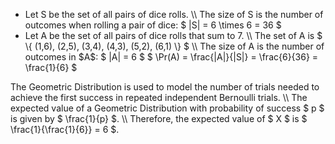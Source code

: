 <ul>
<li> Let S be the set of all pairs of dice rolls. \\
The size of S is the number of outcomes when rolling a pair of dice: $ |S| = 6 \times 6 = 36 $
	<li> Let A be the set of all pairs of dice rolls that sum to 7. \\
	      The set of A is $ \{ (1,6), (2,5), (3,4), (4,3), (5,2), (6,1) \} $ \\
	      The size of A is the number of outcomes in $A$: $ |A| = 6 $
$ \Pr(A) = \frac{|A|}{|S|} = \frac{6}{36} = \frac{1}{6} $
</ul>
The Geometric Distribution is used to model the number of trials needed to achieve the first success in repeated independent Bernoulli trials. \\
The expected value of a Geometric Distribution with probability of success $ p $ is given by $ \frac{1}{p} $. \\
Therefore, the expected value of $ X $ is $ \frac{1}{\frac{1}{6}} = 6 $.
